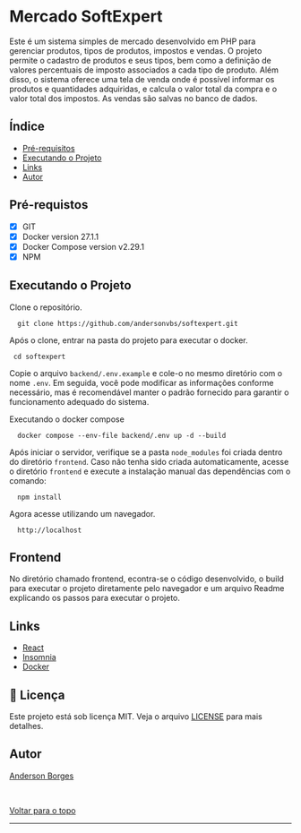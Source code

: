 <h1>Mercado SoftExpert </h1>
<p> Este é um sistema simples de mercado desenvolvido em PHP para gerenciar produtos, tipos de produtos, impostos e vendas. O projeto permite o cadastro de produtos e seus tipos, bem como a definição de valores percentuais de imposto associados a cada tipo de produto. Além disso, o sistema oferece uma tela de venda onde é possível informar os produtos e quantidades adquiridas, e calcula o valor total da compra e o valor total dos impostos. As vendas são salvas no banco de dados.<br>

## Índice

- [Pré-requisitos](#requisitos)
- [Executando o Projeto](#usage)
- [Links](#links)
- [Autor](#autor)


## Pré-requistos <a name = "requisitos"></a>

- [x] GIT
- [x] Docker version 27.1.1
- [x] Docker Compose version v2.29.1
- [x] NPM

## Executando o Projeto <a name = "usage"></a>

Clone o repositório.
```
  git clone https://github.com/andersonvbs/softexpert.git
```

Após o clone, entrar na pasta do projeto para executar o docker.
```
 cd softexpert
```

Copie o arquivo `backend/.env.example` e cole-o no mesmo diretório com o nome `.env`. Em seguida, você pode modificar as informações conforme necessário, mas é recomendável manter o padrão fornecido para garantir o funcionamento adequado do sistema.

Executando o docker compose
```
  docker compose --env-file backend/.env up -d --build
```

Após iniciar o servidor, verifique se a pasta `node_modules` foi criada dentro do diretório `frontend`. Caso não tenha sido criada automaticamente, acesse o diretório ```frontend``` e execute a instalação manual das dependências com o comando:
```
  npm install
```

Agora acesse utilizando um navegador.
```
  http://localhost
```


## Frontend <a name = "front"></a>

No diretório chamado frontend, econtra-se o código desenvolvido, o build para executar o projeto diretamente pelo navegador
e um arquivo Readme explicando os passos para executar o projeto.

## Links <a name = "links"></a>
<ul>
    <li><a href="https://react.dev/">React</a></li>
    <li><a href="https://insomnia.rest/download">Insomnia</a></li>
    <li><a href="https://www.docker.com/">Docker</a></li>
</ul>


## 📜 Licença <a name = "license"></a>

Este projeto está sob licença MIT. Veja o arquivo [LICENSE](LICENSE.md) para mais detalhes.

## Autor <a name = "autor"></a>

<a href="https://github.com/andersonvbs" target="_blank">Anderson Borges</a>

&#xa0;

<a href="#top">Voltar para o topo</a>

------------